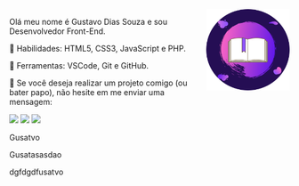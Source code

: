 <img width="150px" align="right" src="https://github.com/GustavoDiasSouza/GustavoDiasSouza/blob/main/Img/FundoRead.png" />

Olá meu nome é Gustavo Dias Souza e sou Desenvolvedor Front-End.

<p align="left">
🚀 Habilidades: HTML5, CSS3, JavaScript e PHP.
</p>

<p align="left">
💼 Ferramentas: VSCode, Git e GitHub.
</p>

<p align="left">
💌 Se você deseja realizar um projeto comigo (ou bater papo), não hesite em me enviar uma mensagem:
</p>

<p align="left">
<a href="https://www.instagram.com/gustavosouza21_/" alt="Instagram">
<img src="https://img.shields.io/badge/-Instagram-DF0174?style=for-the-badge&logo=instagram&logoColor=white&link=https://www.facebook.com/gustavo.souza.ds"/></a>

<a href="https://www.facebook.com/gustavo.souza.ds" alt="Facebook">
<img src="https://img.shields.io/badge/-Facebook-3b5998?style=for-the-badge&logo=facebook&logoColor=white&link=https://www.instagram.com/gustavosouza21_/"/></a>

<a href="https://www.linkedin.com/in/gustavo-dias-souza-214449200/">
<img  src="https://camo.githubusercontent.com/c00f87aeebbec37f3ee0857cc4c20b21fefde8a96caf4744383ebfe44a47fe3f/68747470733a2f2f696d672e736869656c64732e696f2f62616467652f2d4c696e6b6564496e2d2532333030373742353f7374796c653d666f722d7468652d6261646765266c6f676f3d6c696e6b6564696e266c6f676f436f6c6f723d7768697465"/></a>
</p>  
<div>
  <p>Gusatvo</p>
  <p>Gusatasasdao</p>
  <p>dgfdgdfusatvo</p>
</div>
